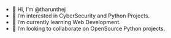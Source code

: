 - 👋 Hi, I’m @tharunthej
- 👀 I’m interested in CyberSecurity and Python Projects.
- 🌱 I’m currently learning Web Development.
- 💞️ I’m looking to collaborate on OpenSource Python projects.

<!---
tharunthej/tharunthej is a ✨ special ✨ repository because its `README.md` (this file) appears on your GitHub profile.
You can click the Preview link to take a look at your changes.
--->
